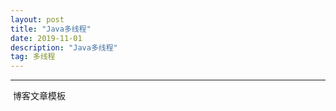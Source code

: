 ```yaml
---
layout: post
title: "Java多线程"
date: 2019-11-01 
description: "Java多线程"
tag: 多线程 
---
```


------

​		博客文章模板
